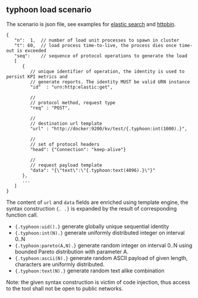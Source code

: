 ## typhoon load scenario

The scenario is json file, see examples for [elastic search](apps/typhoon/priv/elastic.json) and [httpbin](apps/typhoon/priv/httpbin.json).

```
{
   "n":  1,  // number of load unit processes to spawn in cluster
   "t": 60,  // load process time-to-live, the process dies once time-out is exceeded
   "seq":    // sequence of protocol operations to generate the load
   [
      {
         // unique identifier of operation, the identity is used to persist KPI metrics and
         // generate reports. The identity MUST be valid URN instance
         "id"  : "urn:http:elastic:get",

         //
         // protocol method, request type
         "req" : "POST",

         //
         // destination url template
         "url" : "http://docker:9200/kv/test/{.typhoon:int(1000).}",

         //
         // set of protocol headers
         "head": {"Connection": "keep-alive"}

         //
         // request payload template
         "data": "{\"text\":\"{.typhoon:text(4096).}\"}"
      },
      ...
   ]
}
```

The content of ```url``` and ```data``` fields are enriched using template engine, the syntax construction ```{. .}``` is expanded by the result of corresponding function call. 

* ```{.typhoon:uid().}``` generate globally unique sequential identity
* ```{.typhoon:int(N).}``` generate uniformly distributed integer on interval 0..N
* ```{.typhoon:pareto(A,N).}``` generate random integer on interval 0..N using bounded Pareto distribution with parameter A.
* ```{.typhoon:ascii(N).}``` generate random ASCII payload of given length, characters are uniformly distributed.
* ```{.typhoon:text(N).}``` generate random text alike combination

Note: the given syntax construction is victim of code injection, thus access to the tool shall not be open to public networks.



